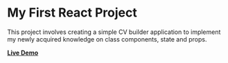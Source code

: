 # My First React Project

This project involves creating a simple CV builder application to implement my newly acquired knowledge on class components, state and props.

<a href ="https://mohamed-24-03-2022.github.io/react-cv-project/"> <strong> Live Demo </strong> </a>
